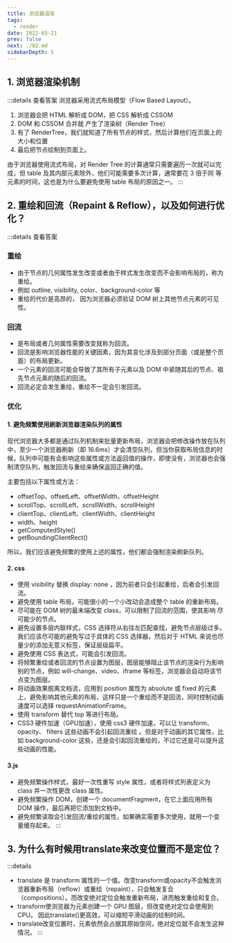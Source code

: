 ```yaml
---
title: 浏览器渲染
tags: 
  - render
date: 2022-03-21
prev: false
next: ./02.md
sidebarDepth: 5
---
```


## 1. 浏览器渲染机制

:::details 查看答案
浏览器采用流式布局模型（Flow Based Layout）。
1. 浏览器会把 HTML 解析成 DOM，把 CSS 解析成 CSSOM
2. DOM 和 CSSOM 合并就 产生了渲染树（Render Tree）
3. 有了 RenderTree，我们就知道了所有节点的样式，然后计算他们在页面上的大小和位置
4. 最后把节点绘制到页面上。 

由于浏览器使用流式布局，对 Render Tree 的计算通常只需要遍历一次就可以完 成，但 table 及其内部元素除外，他们可能需要多次计算，通常要花 3 倍于同 等元素的时间，这也是为什么要避免使用 table 布局的原因之一。
:::

## 2. 重绘和回流（Repaint & Reflow），以及如何进行优化？

:::details 查看答案
### 重绘
- 由于节点的几何属性发生改变或者由于样式发生改变而不会影响布局的，称为重绘。
- 例如 outline, visibility, color、background-color 等
- 重绘的代价是高昂的， 因为浏览器必须验证 DOM 树上其他节点元素的可见性。
### 回流
- 是布局或者几何属性需要改变就称为回流。
- 回流是影响浏览器性能的关键因素，因为其变化涉及到部分页面（或是整个页面）的布局更新。
- 一个元素的回流可能会导致了其所有子元素以及 DOM 中紧随其后的节点、祖先节点元素的随后的回流。
- 回流必定会发生重绘，重绘不一定会引发回流。

### 优化
#### 1. 避免频繁使用刷新浏览器渲染队列的属性
现代浏览器大多都是通过队列机制来批量更新布局，浏览器会把修改操作放在队列中，至少一个浏览器刷新（即 16.6ms）才会清空队列，但当你获取布局信息的时候，队列中可能有会影响这些属性或方法返回值的操作，即使没有，浏览器也会强制清空队列，触发回流与重绘来确保返回正确的值。 

主要包括以下属性或方法：

- offsetTop、offsetLeft、offsetWidth、offsetHeight 
- scrollTop、scrollLeft、scrollWidth、scrollHeight 
- clientTop、clientLeft、clientWidth、clientHeight 
- width、height 
- getComputedStyle() 
- getBoundingClientRect() 

所以，我们应该避免频繁的使用上述的属性，他们都会强制渲染刷新队列。

#### 2. css
- 使用 visibility 替换 display: none ，因为前者只会引起重绘，后者会引发回流。
- 避免使用 table 布局，可能很小的一个小改动会造成整个 table 的重新布局。
- 尽可能在 DOM 树的最末端改变 class，可以限制了回流的范围，使其影响 尽可能少的节点。
- 避免设置多层内联样式，CSS 选择符从右往左匹配查找，避免节点层级过多。我们应该尽可能的避免写过于具体的 CSS 选择器，然后对于 HTML 来说也尽量少的添加无意义标签，保证层级扁平。
- 避免使用 CSS 表达式，可能会引发回流。
- 将频繁重绘或者回流的节点设置为图层，图层能够阻止该节点的渲染行为影响别的节点，例如 will-change、video、iframe 等标签，浏览器会自动将该节点变为图层。 
- 将动画效果脱离文档流，应用到 position 属性为 absolute 或 fixed 的元素上，避免影响其他元素的布局，这样只是一个重绘而不是回流，同时控制动画速度可以选择 requestAnimationFrame。
- 使用 transform 替代 top 等进行布局。
- CSS3 硬件加速（GPU加速），使用 css3 硬件加速，可以让 transform、opacity、 filters 这些动画不会引起回流重绘 。但是对于动画的其它属性，比如 background-color 这些，还是会引起回流重绘的，不过它还是可以提升这些动画的性能。

#### 3.js
- 避免频繁操作样式，最好一次性重写 style 属性，或者将样式列表定义为 class 并一次性更改 class 属性。
- 避免频繁操作 DOM，创建一个 documentFragment，在它上面应用所有 DOM 操作，最后再把它添加到文档中。
- 避免频繁读取会引发回流/重绘的属性，如果确实需要多次使用，就用一个变量缓存起来。
:::

## 3. 为什么有时候⽤translate来改变位置⽽不是定位？

:::details
- translate 是 transform 属性的⼀个值。改变transform或opacity不会触发浏览器重新布局（reflow）或重绘（repaint），只会触发复合（compositions）。⽽改变绝对定位会触发重新布局，进⽽触发重绘和复合。
- transform使浏览器为元素创建⼀个 GPU 图层，但改变绝对定位会使⽤到CPU。 因此translate()更⾼效，可以缩短平滑动画的绘制时间。 
- translate改变位置时，元素依然会占据其原始空间，绝对定位就不会发⽣这种情况。
:::